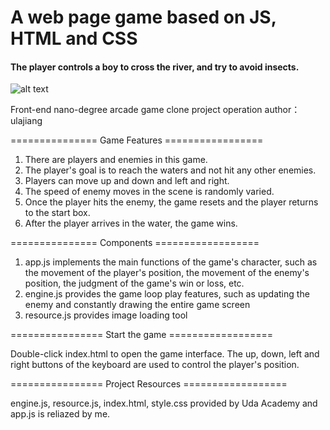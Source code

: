 # A web page game based on JS, HTML and CSS
#### The player controls a boy to cross the river, and try to avoid insects.

![alt text](https://s3-ap-southeast-2.amazonaws.com/test-avatar/Screen+Shot+2018-08-07+at+09.36.53.png)

Front-end nano-degree arcade game clone project operation
author：ulajiang

=============== Game Features =================

1. There are players and enemies in this game. 
2. The player's goal is to reach the waters and not hit any other enemies. 
3. Players can move up and down and left and right. 
4. The speed of enemy moves in the scene is randomly varied. 
5. Once the player hits the enemy, the game resets and the player returns to the start box.
6. After the player arrives in the water, the game wins.

=============== Components  ==================

1. app.js implements the main functions of the game's character, such as the movement of the player's position, the movement of the enemy's position, the judgment of the game's win or loss, etc.
2. engine.js provides the game loop play features, such as updating the enemy and constantly drawing the entire game screen
3. resource.js provides image loading tool

================ Start the game ==================

Double-click index.html to open the game interface. The up, down, left and right buttons of the keyboard are used to control the player's position.

================ Project Resources ==================

engine.js, resource.js, index.html, style.css provided by Uda Academy and app.js is reliazed by me.
